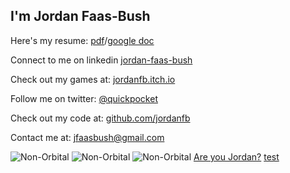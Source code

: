 ## I'm Jordan Faas-Bush
Here's my resume: [pdf](https://drive.google.com/file/d/147DIoEWiG1h01Kpcx50TIX-owGP6rEhs/view?usp=sharing)/[google doc](https://docs.google.com/document/d/14-Ds21h6KN6pABaarOmOIMtYxzzYgPCjcv4rJTjM3co/edit?usp=sharing)

Connect to me on linkedin [jordan-faas-bush](https://www.linkedin.com/in/jordan-faas-bush/)

Check out my games at: [jordanfb.itch.io](https://jordanfb.itch.io)

Follow me on twitter: [@quickpocket](https://twitter.com/quickpocket)

Check out my code at: [github.com/jordanfb](https://github.com/jordanfb)

Contact me at: [jfaasbush@gmail.com](mailto:jfaasbush@gmail.com)

![Non-Orbital](https://jordanfb.github.io/Images/HackerViewPrototypeHackComputer.gif)
![Non-Orbital](https://jordanfb.github.io/Images/MegaHexagrowthGif.gif)
![Non-Orbital](https://jordanfb.github.io/Images/planetFLybyPresentation.PNG)
[Are you Jordan?](./amIjordan.html)
[test](https://jordanfb.github.io/WebsiteExperimentation/index.html)
